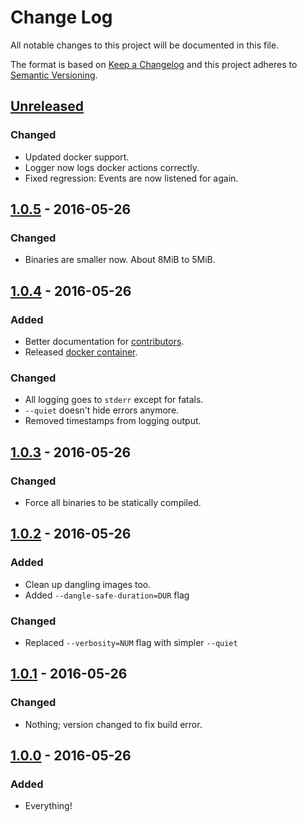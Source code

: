 Change Log
==========

All notable changes to this project will be documented in this file.

The format is based on [Keep a Changelog](http://keepachangelog.com/) and this project adheres to [Semantic Versioning](http://semver.org/).

[Unreleased]
------------

### Changed

-   Updated docker support.
-   Logger now logs docker actions correctly.
-   Fixed regression: Events are now listened for again.

[1.0.5] - 2016-05-26
--------------------

### Changed

-   Binaries are smaller now. About 8MiB to 5MiB.

[1.0.4] - 2016-05-26
--------------------

### Added

-   Better documentation for [contributors](CONTRIBUTING.md).
-   Released [docker container](https://hub.docker.com/r/docwhat/docker-gc/).

### Changed

-   All logging goes to `stderr` except for fatals.
-   `--quiet` doesn't hide errors anymore.
-   Removed timestamps from logging output.

[1.0.3] - 2016-05-26
--------------------

### Changed

-   Force all binaries to be statically compiled.

[1.0.2] - 2016-05-26
--------------------

### Added

-   Clean up dangling images too.
-   Added `--dangle-safe-duration=DUR` flag

### Changed

-   Replaced `--verbosity=NUM` flag with simpler `--quiet`

[1.0.1] - 2016-05-26
----------------------

### Changed

-   Nothing; version changed to fix build error.

[1.0.0] - 2016-05-26
----------------------

### Added

-   Everything!


[Unreleased]: https://github.com/docwhat/docker-gc/compare/1.0.5...HEAD
[1.0.5]: https://github.com/docwhat/docker-gc/compare/1.0.4...1.0.5
[1.0.4]: https://github.com/docwhat/docker-gc/compare/1.0.3...1.0.4
[1.0.3]: https://github.com/docwhat/docker-gc/compare/1.0.2...1.0.3
[1.0.2]: https://github.com/docwhat/docker-gc/compare/1.0.1...1.0.2
[1.0.1]: https://github.com/docwhat/docker-gc/compare/1.0.0...1.0.1
[1.0.0]: https://github.com/docwhat/docker-gc/commits/1.0.0
